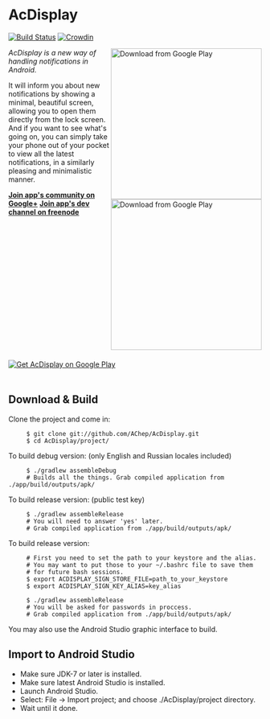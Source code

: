 AcDisplay
==========
[![Build Status](https://travis-ci.org/AChep/AcDisplay.svg?branch=master)](https://travis-ci.org/AChep/AcDisplay) [![Crowdin](https://d322cqt584bo4o.cloudfront.net/acdisplay/localized.png)](http://translate.acdisplay.org)

<img alt="Download from Google Play" align="right" height="300"
   src="https://github.com/AChep/AcDisplay/raw/master/screenshots/screenshot2.png" />
<img alt="Download from Google Play" align="right" height="300"
   src="https://github.com/AChep/AcDisplay/raw/master/screenshots/screenshot1.png" />

*AcDisplay is a new way of handling notifications in Android.*

It will inform you about new notifications by showing a minimal, beautiful screen, allowing you to open them directly from the lock screen. And if you want to see what's going on, you can simply take your phone out of your pocket to view all the latest notifications, in a similarly pleasing and minimalistic manner.

**[Join app's community on Google+](https://plus.google.com/u/0/communities/102085470313050914854)**
**[Join app's dev channel on freenode](http://webchat.freenode.net?channels=acdisplay)**

<a href="http://get.acdisplay.org">
  <img alt="Get AcDisplay on Google Play" vspace="20"
       src="https://github.com/AChep/AcDisplay/raw/master/art/google_play.png" />
</a>

Download & Build
----------------
Clone the project and come in:

         $ git clone git://github.com/AChep/AcDisplay.git
         $ cd AcDisplay/project/
         
To build debug version: (only English and Russian locales included)

         $ ./gradlew assembleDebug
         # Builds all the things. Grab compiled application from ./app/build/outputs/apk/

To build release version: (public test key)

         $ ./gradlew assembleRelease
         # You will need to answer 'yes' later.
         # Grab compiled application from ./app/build/outputs/apk/

To build release version:

         # First you need to set the path to your keystore and the alias.
         # You may want to put those to your ~/.bashrc file to save them
         # for future bash sessions.
         $ export ACDISPLAY_SIGN_STORE_FILE=path_to_your_keystore
         $ export ACDISPLAY_SIGN_KEY_ALIAS=key_alias
         
         $ ./gradlew assembleRelease
         # You will be asked for passwords in proccess.
         # Grab compiled application from ./app/build/outputs/apk/

You may also use the Android Studio graphic interface to build.

Import to Android Studio
----------------
- Make sure JDK-7 or later is installed.
- Make sure latest Android Studio is installed.
- Launch Android Studio.
- Select: File -> Import project; and choose ./AcDisplay/project directory.
- Wait until it done.
